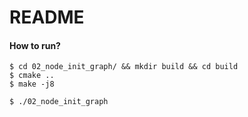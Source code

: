 # README

#### How to run?

    $ cd 02_node_init_graph/ && mkdir build && cd build
    $ cmake ..
    $ make -j8

    $ ./02_node_init_graph